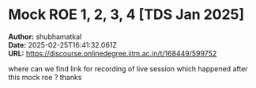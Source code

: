 # Mock ROE 1, 2, 3, 4 [TDS Jan 2025]

**Author:** shubhamatkal  
**Date:** 2025-02-25T16:41:32.061Z  
**URL:** https://discourse.onlinedegree.iitm.ac.in/t/168449/599752

where can we find link for recording of live session which happened after this mock roe ?
thanks
